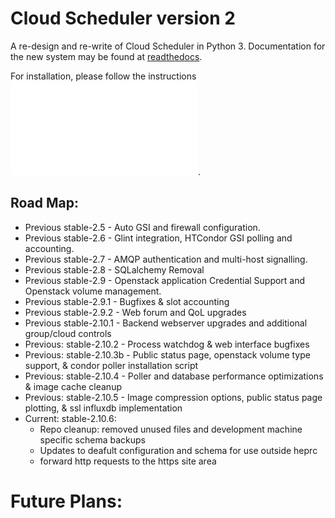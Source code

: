 # Cloud Scheduler version 2

A re-design and re-write of Cloud Scheduler in Python 3. Documentation for the new system may be found at
[readthedocs](https://cloudscheduler.readthedocs.io).

For installation, please follow the instructions ![here](ansible-playbook/README.md).

## Road Map:
- Previous stable-2.5 - Auto GSI and firewall configuration.
- Previous stable-2.6 - Glint integration, HTCondor GSI polling and accounting.
- Previous stable-2.7 - AMQP authentication and multi-host signalling.
- Previous stable-2.8 - SQLalchemy Removal
- Previous stable-2.9 - Openstack application Credential Support and Openstack volume management.
- Previous stable-2.9.1 - Bugfixes & slot accounting
- Previous stable-2.9.2 - Web forum and QoL upgrades
- Previous stable-2.10.1 - Backend webserver upgrades and additional group/cloud controls
- Previous: stable-2.10.2 - Process watchdog & web interface bugfixes
- Previous: stable-2.10.3b - Public status page, openstack volume type support, & condor poller installation script
- Previous: stable-2.10.4 - Poller and database performance optimizations & image cache cleanup
- Previous: stable-2.10.5 - Image compression options, public status page plotting, & ssl influxdb implementation 
- Current: stable-2.10.6:
   - Repo cleanup: removed unused files and development machine specific schema backups
   - Updates to deafult configuration and schema for use outside heprc
   - forward http requests to the https site area

   
# Future Plans:
